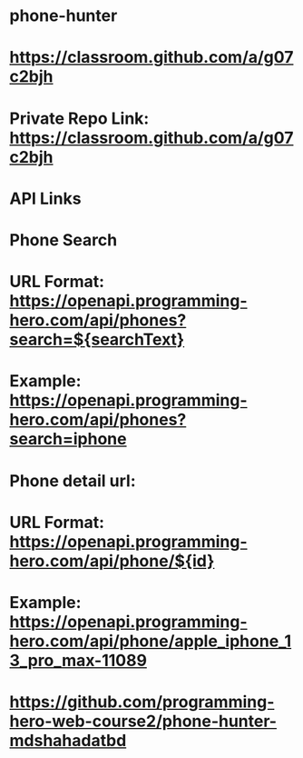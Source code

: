 # phone-hunter

# https://classroom.github.com/a/g07c2bjh
# Private Repo Link: https://classroom.github.com/a/g07c2bjh

# API Links
# Phone Search

# URL Format: https://openapi.programming-hero.com/api/phones?search=${searchText}
# Example: https://openapi.programming-hero.com/api/phones?search=iphone

# Phone detail url:

# URL Format: https://openapi.programming-hero.com/api/phone/${id}

# Example: https://openapi.programming-hero.com/api/phone/apple_iphone_13_pro_max-11089

# https://github.com/programming-hero-web-course2/phone-hunter-mdshahadatbd